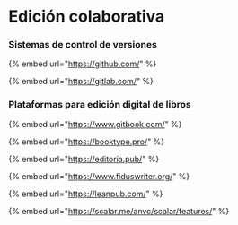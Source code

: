 # Edición colaborativa

### Sistemas de control de versiones

{% embed url="https://github.com/" %}

{% embed url="https://gitlab.com/" %}

### Plataformas para edición digital de libros

{% embed url="https://www.gitbook.com/" %}

{% embed url="https://booktype.pro/" %}

{% embed url="https://editoria.pub/" %}

{% embed url="https://www.fiduswriter.org/" %}

{% embed url="https://leanpub.com/" %}

{% embed url="https://scalar.me/anvc/scalar/features/" %}



